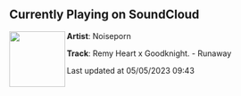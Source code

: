 ## Currently Playing on SoundCloud

[<img align="left" width="100" src="https://i1.sndcdn.com/artworks-3Ekbcb5eYibytmWy-1mkqXw-t500x500.jpg">](https://soundcloud.com/noiseprn/remy-heart-x-goodknight-runaway)

**Artist**: Noiseporn 

**Track**: Remy Heart x Goodknight. - Runaway

Last updated at 05/05/2023 09:43
